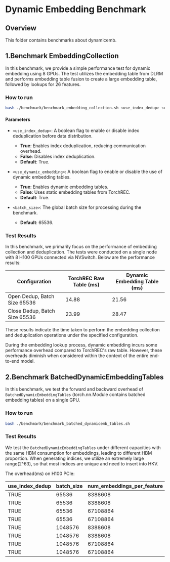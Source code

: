 # Dynamic Embedding Benchmark

## Overview

This folder contains benchmarks about dynamicemb.

## 1.Benchmark EmbeddingCollection

In this benchmark, we provide a simple performance test for dynamic embedding using 8 GPUs. The test utilizes the embedding table from DLRM and performs embedding table fusion to create a large embedding table, followed by lookups for 26 features.

### How to run

```bash
bash ./benchmark/benchmark_embedding_collection.sh <use_index_dedup> <use_dynamic_embedding> <batch_size>
```

#### Parameters

- `<use_index_dedup>`: A boolean flag to enable or disable index deduplication before data distribution.
  - **True**: Enables index deduplication, reducing communication overhead.
  - **False**: Disables index deduplication.
  - **Default**: True.

- `<use_dynamic_embedding>`: A boolean flag to enable or disable the use of dynamic embedding tables.
  - **True**: Enables dynamic embedding tables.
  - **False**: Uses static embedding tables from TorchREC.
  - **Default**: True.

- `<batch_size>`: The global batch size for processing during the benchmark.
  - **Default**: 65536.

### Test Results

In this benchmark, we primarily focus on the performance of embedding collection and deduplication. The tests were conducted on a single node with 8 H100 GPUs connected via NVSwitch. Below are the performance results:

| Configuration               | TorchREC Raw Table (ms) | Dynamic Embedding Table (ms) |
|-----------------------------|-------------------------|-------------------------------|
| Open Dedup, Batch Size 65536 | 14.88                   | 21.56                         |
| Close Dedup, Batch Size 65536 | 23.99                   | 28.47                         |

These results indicate the time taken to perform the embedding collection and deduplication operations under the specified configuration.

During the embedding lookup process, dynamic embedding incurs some performance overhead compared to TorchREC's raw table. However, these overheads diminish when considered within the context of the entire end-to-end model.

## 2.Benchmark BatchedDynamicEmbeddingTables

In this benchmark, we test the forward and backward overhead of `BatchedDynamicEmbeddingTables` (torch.nn.Module contains batched embedding tables) on a single GPU.

### How to run

```bash
bash ./benchmark/benchmark_batched_dynamicemb_tables.sh
```

### Test Results

We test the `BatchedDynamicEmbeddingTables` under different capacities with the same HBM consumption for embeddings, leading to different HBM proportion.
When generating indices, we utilize an extremely large range(2^63), so that most indices are unique and need to insert into HKV.

The overhead(ms) on H100 PCIe:

| use_index_dedup | batch_size | num_embeddings_per_feature | hbm_for_embeddings | optimizer_type | forward_overhead | backward_overhead | totoal_overhead |
|-----------------|------------|----------------------------|--------------------|----------------|------------------|-------------------|-----------------|
| TRUE            | 65536      | 8388608                    | 4                  | sgd            | 0.54184          | 0.363057          | 0.904897        |
| TRUE            | 65536      | 8388608                    | 4                  | adam           | 0.601176         | 0.477679          | 1.078855        |
| TRUE            | 65536      | 67108864                   | 4                  | sgd            | 2.746669         | 4.148325          | 6.894995        |
| TRUE            | 65536      | 67108864                   | 4                  | adam           | 3.226324         | 11.76063          | 14.98695        |
| TRUE            | 1048576    | 8388608                    | 4                  | sgd            | 5.158324         | 3.05149           | 8.209814        |
| TRUE            | 1048576    | 8388608                    | 4                  | adam           | 5.170962         | 7.844773          | 13.01574        |
| TRUE            | 1048576    | 67108864                   | 4                  | sgd            | 50.48192         | 56.61244          | 107.0944        |
| TRUE            | 1048576    | 67108864                   | 4                  | adam           | 74.15156         | 186.0786          | 260.2301        |